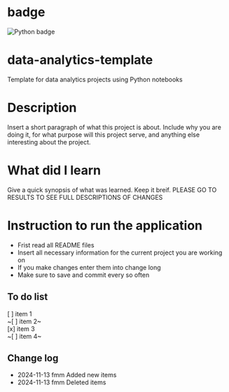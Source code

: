 # badge

![Python badge](https://img.shields.io/badge/Python-3776AB?style=for-the-badge&logo=python&logoColor=white)

# data-analytics-template

Template for data analytics projects using Python notebooks

# Description

Insert a short paragraph of what this project is about. Include why you are doing it, for what purpose will this project serve, and anything else interesting about the project.

# What did I learn

Give a quick synopsis of what was learned. Keep it breif. PLEASE GO TO RESULTS TO SEE FULL DESCRIPTIONS OF CHANGES

# Instruction to run the application

- Frist read all README files
- Insert all necessary information for the current project you are working on
- If you make changes enter them into change long
- Make sure to save and commit every so often

## To do list

[ ] item 1  
~[ ] item 2~  
[x] item 3  
~[ ] item 4~

## Change log

- 2024-11-13 fmm Added new items
- 2024-11-13 fmm Deleted items
